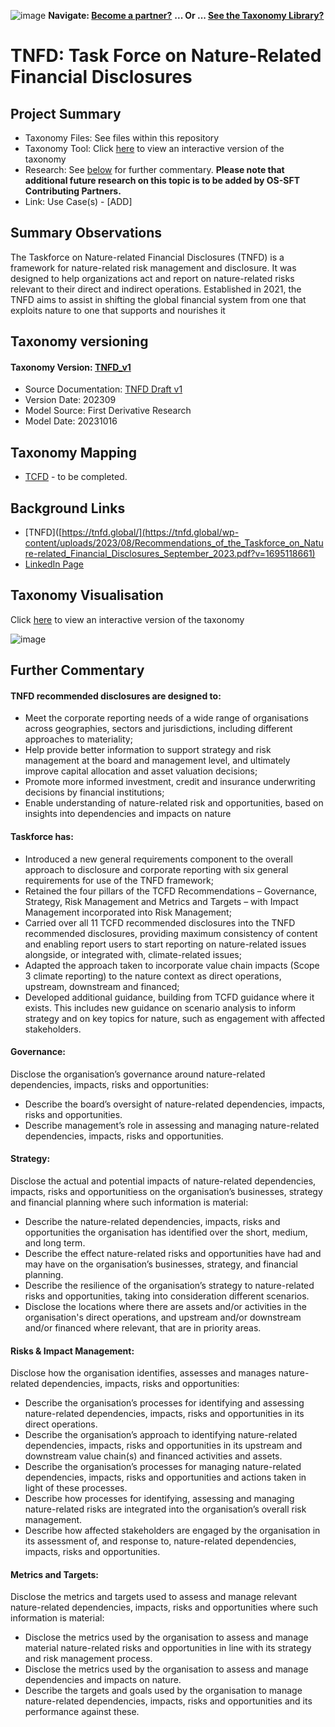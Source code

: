 ![image](https://user-images.githubusercontent.com/112073913/188821900-0c411acf-fbdd-4163-adc9-3ba4e2be78df.png)
**Navigate: [Become a partner?](https://github.com/OS-SFT/06-COLLABORATORS-PARTNERS)**
**... Or ... [See the Taxonomy Library?](https://github.com/orgs/OS-SFT/projects/2)**

# TNFD: Task Force on Nature-Related Financial Disclosures

## Project Summary
- Taxonomy Files: See files within this repository
- Taxonomy Tool: Click [here](https://os-sft.solidatus.com/viewer/share/GJI6E50XegmxeGwMqlaElN4pJpMnR5Wo) to view an interactive version of the taxonomy 
- Research: See [below](https://github.com/OS-SFT/Taxonomy-Mappings-Library/tree/main/Single%20Taxonomies/TNFD) for further commentary. **Please note that additional future research on this topic is to be added by OS-SFT Contributing Partners.**
- Link: Use Case(s) - [ADD]

## Summary Observations
The Taskforce on Nature-related Financial Disclosures (TNFD) is a framework for nature-related risk management and disclosure. It was designed to help organizations act and report on nature-related risks relevant to their direct and indirect operations. Established in 2021, the TNFD aims to assist in shifting the global financial system from one that exploits nature to one that supports and nourishes it 

## Taxonomy versioning

#### Taxonomy Version: [TNFD_v1](https://os-sft.solidatus.com/viewer/share/GJI6E50XegmxeGwMqlaElN4pJpMnR5Wo)
- Source Documentation: [TNFD Draft v1](https://tnfd.global/wp-content/uploads/2023/08/Recommendations_of_the_Taskforce_on_Nature-related_Financial_Disclosures_September_2023.pdf?v=1695118661)
- Version Date: 202309
- Model Source: First Derivative Research
- Model Date: 20231016

## Taxonomy Mapping

* [TCFD](https://github.com/OS-SFT/Taxonomy-Mappings-Library/tree/main/Single%20Taxonomies/TCFD) - to be completed.

## Background Links

- [TNFD]([https://tnfd.global/](https://tnfd.global/wp-content/uploads/2023/08/Recommendations_of_the_Taskforce_on_Nature-related_Financial_Disclosures_September_2023.pdf?v=1695118661)
- [LinkedIn Page](https://www.linkedin.com/company/taskforce-on-nature-related-financial-disclosures-tnfd/)

## Taxonomy Visualisation

Click [here](https://os-sft.solidatus.com/viewer/share/GJI6E50XegmxeGwMqlaElN4pJpMnR5Wo) to view an interactive version of the taxonomy

![image](https://github.com/OS-SFT/Taxonomy-Mappings-Library/assets/112079442/69f73d66-51c1-43aa-9589-d64115708ed5)

## Further Commentary
#### TNFD recommended disclosures are designed to:

* Meet the corporate reporting needs of a wide range of organisations across geographies, sectors and jurisdictions, including different approaches to materiality;
* Help provide better information to support strategy and risk management at the board and management level, and ultimately improve capital allocation and asset valuation decisions;
* Promote more informed investment, credit and insurance underwriting decisions by financial institutions; 
* Enable understanding of nature-related risk and opportunities, based on insights into dependencies and impacts on nature

#### Taskforce has:

* Introduced a new general requirements component to the overall approach to disclosure and corporate reporting with six general requirements for use of the TNFD framework;
* Retained the four pillars of the TCFD Recommendations – Governance, Strategy, Risk Management and Metrics and Targets – with Impact Management incorporated into Risk Management;
* Carried over all 11 TCFD recommended disclosures into the TNFD recommended disclosures, providing maximum consistency of content and enabling report users to start reporting on nature-related issues alongside, or integrated with, climate-related issues;
* Adapted the approach taken to incorporate value chain impacts (Scope 3 climate reporting) to the nature context as direct operations, upstream, downstream and financed; 
* Developed additional guidance, building from TCFD guidance where it exists. 
This includes new guidance on scenario analysis to inform strategy and on key topics for nature, such as engagement with affected stakeholders.

#### Governance:
Disclose the organisation’s governance around nature-related dependencies, impacts, risks and opportunities:
* Describe the board’s oversight of nature-related dependencies, impacts, risks and opportunities.
* Describe management’s role in assessing and managing nature-related dependencies, impacts, risks and opportunities.
#### Strategy:
Disclose the actual and potential impacts of nature-related dependencies, impacts, risks and opportunitiess on the organisation’s businesses, strategy and financial planning where such information is material:
* Describe the nature-related dependencies, impacts, risks and opportunities the organisation has identified over the short, medium, and long term.
* Describe the effect nature-related risks and opportunities have had and may have on the organisation’s businesses, strategy, and financial planning.
* Describe the resilience of the organisation’s strategy to nature-related risks and opportunities, taking into consideration different scenarios.
* Disclose the locations where there are assets and/or activities in the organisation's direct operations, and upstream and/or downstream and/or financed where relevant, that are in priority areas.
#### Risks & Impact Management:
Disclose how the organisation identifies, assesses and manages nature-related dependencies, impacts, risks and opportunities:
* Describe the organisation’s processes for identifying and assessing nature-related dependencies, impacts, risks and opportunities in its direct operations.
* Describe the organisation’s approach to identifying nature-related dependencies, impacts, risks and opportunities in its upstream and downstream value chain(s) and financed activities and assets.
* Describe the organisation’s processes for managing nature-related dependencies, impacts, risks and opportunities and actions taken in light of these processes. 
* Describe how processes for identifying, assessing and managing nature-related risks are integrated into the organisation’s overall risk management.
* Describe how affected stakeholders are engaged by the organisation in its assessment of, and response to, nature-related dependencies, impacts, risks and opportunities.
#### Metrics and Targets:
Disclose the metrics and targets used to assess and manage relevant nature-related dependencies, impacts, risks and opportunities where such information is material:
* Disclose the metrics used by the organisation to assess and manage material nature-related risks and opportunities in line with its strategy and risk management process.
* Disclose the metrics used by the organisation to assess and manage dependencies and impacts on nature.
* Describe the targets and goals used by the organisation to manage nature-related dependencies, impacts, risks and opportunities and its performance against these.


